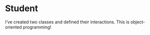 # Student
I’ve created two classes and defined their interactions. This is object-oriented programming!
